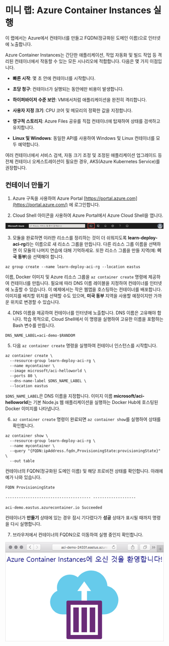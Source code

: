 ﻿# 미니 랩: Azure Container Instances 실행

이 랩에서는 Azure에서 컨테이너를 만들고 FQDN(정규화된  도메인 이름)으로 인터넷에 노출합니다.

Azure Container Instances는 간단한 애플리케이션, 작업 자동화 및 빌드 작업 등 격리된 컨테이너에서 작동할 수 있는 모든 시나리오에 적합합니다. 다음은 몇 가지 이점입니다.

* **빠른 시작**: 몇 초 안에 컨테이너를 시작합니다.

* **초당 청구**: 컨테이너가 실행되는 동안에만 비용이 발생합니다.

* **하이퍼바이저 수준 보안**: VM에서처럼 애플리케이션을 완전히 격리합니다.

* **사용자 지정 크기**: CPU 코어 및 메모리의 정확한 값을 지정합니다.

* **영구적 스토리지**: Azure Files 공유를 직접 컨테이너에 탑재하여 상태를 검색하고 유지합니다.

* **Linux 및 Windows**: 동일한 API를 사용하여 Windows 및 Linux 컨테이너를 모두 예약합니다.

여러 컨테이너에서 서비스 검색, 자동 크기 조정 및 조정된 애플리케이션 업그레이드 등 전체 컨테이너 오케스트레이션이 필요한 경우, AKS(Azure Kubernetes Service)를 권장합니다.

## 컨테이너 만들기

1. Azure 구독을 사용하여 Azure Portal [https://portal.azure.com](https://portal.azure.com/) 에 로그인합니다.

2. Cloud Shell 아이콘을 사용하여 Azure Portal에서 Azure Cloud Shell을 엽니다.

![그림 7](../../Linked_Image_Files/demo_Azure_containers_image1.png)

3. 모듈을 완료하면 이러한 리소스를 정리하는 것이 더 쉬워지도록 **learn-deploy-aci-rg**라는 이름으로 새 리소스 그룹을 만듭니다. 다른 리소스 그룹 이름을 선택하면 이 모듈의 나머지 연습에 대해 기억하세요. 또한 리소스 그룹을 만들 지역(예: **미국 동부**)을 선택해야 합니다.

```Azure CLI
az group create --name learn-deploy-aci-rg --location eastus
```

이름, Docker 이미지 및 Azure 리소스 그룹을 ```az container create``` 명령에 제공하여 컨테이너를 만듭니다. 필요에 따라 DNS 이름 레이블을 지정하여 컨테이너를 인터넷에 노출할 수 있습니다. 이 예제에서는 작은 웹앱을 호스팅하는 컨테이너를 배포합니다. 이미지를 배치할 위치를 선택할 수도 있으며, **미국 동부** 지역을 사용할 예정이지만 가까운 위치로 변경할 수 있습니다.

4. DNS 이름을 제공하여 컨테이너를 인터넷에 노출합니다. DNS 이름은 고유해야 합니다. 학습 목적으로, Cloud Shell에서 이 명령을 실행하여 고유한 이름을 포함하는 Bash 변수를 만듭니다.

```Azure CLI
DNS_NAME_LABEL=aci-demo-$RANDOM
```

5. 다음 ```az container create``` 명령을 실행하여 컨테이너 인스턴스를 시작합니다.

```Azure
az container create \
  --resource-group learn-deploy-aci-rg \
  --name mycontainer \
  --image microsoft/aci-helloworld \
  --ports 80 \
  --dns-name-label $DNS_NAME_LABEL \
  --location eastus
```

```$DNS_NAME_LABEL```은 DNS 이름을 지정합니다. 이미지 이름 **microsoft/aci-helloworld**는 기본 Node.js 웹 애플리케이션을 실행하는 Docker Hub에 호스팅된 Docker 이미지를 나타냅니다.

6. ```az container create``` 명령이 완료되면 ```az container show```를 실행하여 상태를 확인합니다.

```Azure CLI
az container show \
  --resource-group learn-deploy-aci-rg \
  --name mycontainer \
  --query "{FQDN:ipAddress.fqdn,ProvisioningState:provisioningState}" \
  --out table
```

컨테이너의 FQDN(정규화된 도메인 이름) 및 해당 프로비전 상태를 확인합니다. 아래에 예가 나와 있습니다.

```Output
FQDN ProvisioningState

-------------------------------------- -------------------

aci-demo.eastus.azurecontainer.io Succeeded
```

컨테이너가 **만들기** 상태에 있는 경우 잠시 기다렸다가 **성공** 상태가 표시될 때까지 명령을 다시 실행합니다.

7. 브라우저에서 컨테이너의 FQDN으로 이동하여 실행 중인지 확인합니다.

![브라우저에서 실행되는 샘플 Node.js 컨테이너 앱의 스크린샷.](../../Linked_Image_Files/demo_Azure_containers_image2.png)
